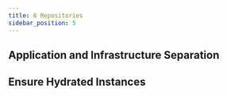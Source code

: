 ```yaml
---
title: 6 Repositories
sidebar_position: 5
---
```



## Application and Infrastructure Separation

## Ensure Hydrated Instances
